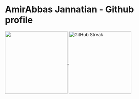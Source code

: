 # AmirAbbas Jannatian - Github profile

<a href="https://github.com/anuraghazra/github-readme-stats">
  <img height=200 align="center" src="https://github-readme-stats.vercel.app/api?username=amir14a&theme=dark-minimalist&border_radius=32&" />
</a>
<a href="https://git.io/streak-stats">
    <img height=200 align="center" src="https://streak-stats.demolab.com?user=amir14a&theme=dark-minimalist&border_radius=32&mode=weekly" alt="GitHub Streak" />
</a>
